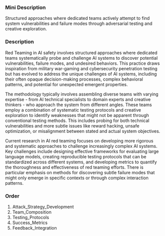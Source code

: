 ### Mini Description

Structured approaches where dedicated teams actively attempt to find system vulnerabilities and failure modes through adversarial testing and creative exploration.

### Description

Red Teaming in AI safety involves structured approaches where dedicated teams systematically probe and challenge AI systems to discover potential vulnerabilities, failure modes, and undesired behaviors. This practice draws inspiration from military war-gaming and cybersecurity penetration testing but has evolved to address the unique challenges of AI systems, including their often opaque decision-making processes, complex behavioral patterns, and potential for unexpected emergent properties.

The methodology typically involves assembling diverse teams with varying expertise - from AI technical specialists to domain experts and creative thinkers - who approach the system from different angles. These teams employ a combination of systematic testing protocols and creative exploration to identify weaknesses that might not be apparent through conventional testing methods. This includes probing for both technical vulnerabilities and more subtle issues like reward hacking, unsafe optimization, or misalignment between stated and actual system objectives.

Current research in AI red teaming focuses on developing more rigorous and systematic approaches to challenge increasingly complex AI systems. Key challenges include designing effective frameworks for evaluating large language models, creating reproducible testing protocols that can be standardized across different systems, and developing metrics to quantify the thoroughness and effectiveness of red teaming efforts. There is particular emphasis on methods for discovering subtle failure modes that might only emerge in specific contexts or through complex interaction patterns.

### Order

1. Attack_Strategy_Development
2. Team_Composition
3. Testing_Protocols
4. Success_Metrics
5. Feedback_Integration
